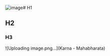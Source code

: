 ![image](https://github.com/Anuj-Kundar/skills-communicate-using-markdown/assets/89484481/ff90f368-9690-49f0-9d2f-119799307bc1)# H1
## H2
### H3

![Uploading image.png…](Karna - Mahabharata)
